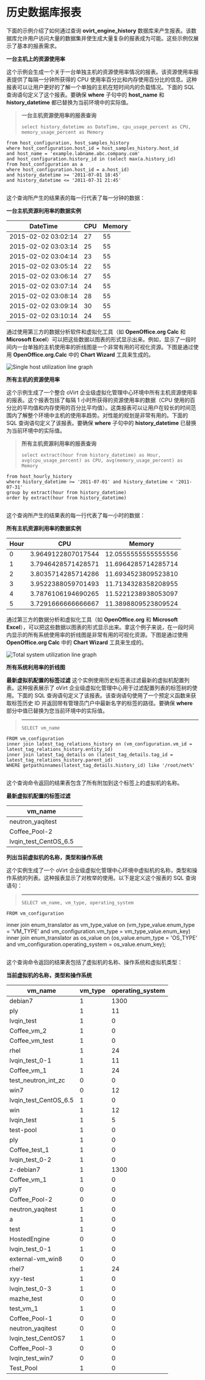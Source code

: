 # 历史数据库报表

下面的示例介绍了如何通过查询 **ovirt_engine_history** 数据库来产生报表。该数据库允许用户访问大量的数据集并使生成大量复杂的报表成为可能。这些示例仅展示了基本的报表需求。

**一台主机上的资源使用率**

这个示例会生成一个关于一台单独主机的资源使用率情况的报表。该资源使用率报表提供了每隔一分钟所获得的 CPU 使用率百分比和内存使用百分比的信息。这种报表可以让用户更好的了解一个单独的主机在短时间内的负载情况。下面的 SQL 查询语句定义了这个报表。要确保 **where** 子句中的 **host_name** 和 **history_datetime** 都已替换为当前环境中的实际值。

> **一台主机资源使用率的报表查询**
>
> ```
> select history_datetime as DateTime, cpu_usage_percent as CPU, memory_usage_percent as Memory
    from host_configuration, host_samples_history
    where host_configuration.host_id = host_samples_history.host_id
    and host_name = 'example.labname.abc.company.com'
    and host_configuration.history_id in (select max(a.history_id)
    from host_configuration as a
    where host_configuration.host_id = a.host_id)
    and history_datetime >= '2011-07-01 18:45'
    and history_datetime <= '2011-07-31 21:45'
> ```

这个查询所产生的结果表的每一行代表了每一分钟的数据：

**一台主机资源利用率的数据实例**

| **DateTime** | **CPU** | **Memory** |
| ------------ | ------- | ---------- |
| 2015-02-02 03:02:14 | 27 | 55 |
| 2015-02-02 03:03:14 | 25 | 55 |
| 2015-02-02 03:04:14 | 23 | 55 |
| 2015-02-02 03:05:14 | 22 | 55 |
| 2015-02-02 03:06:14 | 27 | 55 |
| 2015-02-02 03:07:14 | 24 | 55 |
| 2015-02-02 03:08:14 | 28 | 55 |
| 2015-02-02 03:09:14 | 30 | 55 |
| 2015-02-02 03:10:14 | 24 | 55 |

通过使用第三方的数据分析软件和虚拟化工具（如 **OpenOffice.org Calc** 和 **Microsoft Excel**）可以把这些数据以图表的形式显示出来。例如，显示了一段时间内一台单独的主机使用率的折线图是一个非常有用的可视化资源。下图是通过使用 **OpenOffice.org.Calc** 中的 **Chart Wizard** 工具来生成的。

![Single host utilization line graph](images/singleHostUtilizationLineGraph.png)

**所有主机的资源使用率**

这个示例生成了一个整合 oVirt 企业级虚拟化管理中心环境中所有主机资源使用率的报表。这个报表包括了每隔 1 小时所获得的资源使用率的数据（CPU 使用的百分比的平均值和内存使用的百分比平均值）。这类报表可以让用户在较长的时间范围内了解整个环境中主机的使用率趋势。对性能的规划是非常有用的。下面的 SQL 查询语句定义了该报表。要确保 **where** 子句中的 **history_datetime** 已替换为当前环境中的实际值。

> **所有主机资源利用率的报表查询**
>
> ```
> select extract(hour from history_datetime) as Hour, avg(cpu_usage_percent) as CPU, avg(memory_usage_percent) as Memory
    from host_hourly_history
    where history_datetime >= '2011-07-01' and history_datetime < '2011-07-31'
    group by extract(hour from history_datetime)
    order by extract(hour from history_datetime)
> ```

这个查询所产生的结果表的每一行代表了每一小时的数据：

**所有主机资源利用率的数据实例**

| **Hour** | **CPU** | **Memory**|
| -------- | ------- | ----------|
| 0 | 3.9649122807017544 | 12.0555555555555556|
| 1 | 3.7946428571428571 | 11.6964285714285714|
| 2 | 3.8035714285714286 | 11.6934523809523810|
| 3 | 3.9522388059701493 | 11.7134328358208955|
| 4 | 3.7876106194690265 | 11.5221238938053097|
| 5 | 3.7291666666666667 | 11.3898809523809524|

通过第三方的数据分析和虚拟化工具（如 **OpenOffice.org** 和 **Microsoft Excel**），可以把这些数据以图表的形式显示出来。拿这个例子来说，在一段时间内显示的所有系统使用率的折线图是非常有用的可视化资源。下图是通过使用 **OpenOffice.org Calc** 中的 **Chart Wizard** 工具来生成的。

![Total system utilization line graph](images/TotalSystemUtilizationLineGraph.png)

**所有系统利用率的折线图**

**最新虚拟机配置的标签过滤**
这个实例使用历史标签表过滤最新的虚拟机配置列表。这种报表展示了 oVirt 企业级虚拟化管理中心用于过滤配置列表的标签树的使用。下面的 SQL 查询语句定义了该报表。该查询语句使用了一个预定义函数来获取标签历史 ID 并返回带有管理员门户中最新名字的标签的路径。要确保 **where** 部分中值已替换为您当前环境中的实际值。

> ****
> ```
> SELECT vm_name
    FROM vm_configuration
    inner join latest_tag_relations_history on (vm_configuration.vm_id = latest_tag_relations_history.entity_id)
    inner join latest_tag_details on (latest_tag_details.tag_id = latest_tag_relations_history.parent_id)
    WHERE getpathinnames(latest_tag_details.history_id) like '/root/net%'
> ```

这个查询命令返回的结果表包含了所有附加到这个标签上的虚拟机的名称。

**最新虚拟机配置的标签过滤**

| vm_name ||
| ----------- | -- |
| neutron_yaqitest ||
| Coffee_Pool-2 ||
| lvqin_test_CentOS_6.5 ||

**列出当前虚拟机的名称，类型和操作系统**

这个实例生成了一个 oVirt 企业级虚拟化管理中心环境中虚拟机的名称，类型和操作系统的列表。这种报表显示了对枚举的使用。以下是定义这个报表的 SQL 查询语句：

> ****
>
> ```
> SELECT vm_name, vm_type, operating_system
    FROM vm_configuration
  inner join enum_translator as vm_type_value on (vm_type_value.enum_type = 'VM_TYPE' and vm_configuration.vm_type = vm_type_value.enum_key)
  inner join enum_translator as os_value on (os_value.enum_type = 'OS_TYPE' and vm_configuration.operating_system = os_value.enum_key);
> ```

这个查询命令返回的结果表包括了虚拟机的名称、操作系统和虚拟机类型：

**当前虚拟机的名称，类型和操作系统**

| **vm_name** | **vm_type** | **operating_system** |
| ----------- | ----------- | -------------------- |
| debian7               |       1 |            1300|
| ply                   |       1 |              11|
| lvqin_test            |       1 |               0|
| Coffee_vm_2           |       1 |               0|
| Coffee_vm_test        |       1 |               0|
| rhel                  |       1 |              24|
| lvqin_test_0-1        |       1 |              11|
| Coffee_vm_1           |       1 |              24|
| test_neutron_int_zc   |       0 |               0|
| win7                  |       0 |              12|
| lvqin_test_CentOS_6.5 |       1 |               0|
| win                   |       1 |              12|
| lvqin_test            |       1 |               5|
| test-pool             |       1 |               0|
| ply                   |       1 |               0|
| Coffee_test_1         |       1 |               0|
| lvqin_test_0-2        |       1 |               0|
| z-debian7             |       1 |            1300|
| Coffee_vm_1           |       1 |               0|
| plyT                  |       0 |               0|
| Coffee_Pool-2         |       0 |               0|
| neutron_yaqitest      |       1 |               0|
| a                     |       1 |               0|
| test                  |       1 |               0|
| HostedEngine          |       0 |               0|
| lvqin_test_0-1        |       1 |               0|
| external-vm_win8      |       0 |               0|
| rhel7                 |       1 |              24|
| xyy-test              |       1 |               0|
| lvqin_test_0-3        |       1 |               0|
| mazhe_test            |       0 |               0|
| test_vm_1             |       1 |               0|
| Coffee_Pool-1         |       0 |               0|
| neutron_yaqitest      |       0 |               0|
| lvqin_test_CentOS7    |       1 |               0|
| Coffee_Pool-3         |       0 |               0|
| lvqin_test_win7       |       0 |               0|
| Test_Pool             |       1 |               0|

